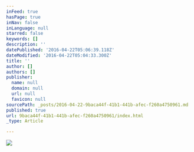 ```yaml
---
inFeed: true
hasPage: true
inNav: false
inLanguage: null
starred: false
keywords: []
description: ''
datePublished: '2016-04-22T05:06:39.118Z'
dateModified: '2016-04-22T05:04:33.300Z'
title: ''
author: []
authors: []
publisher:
  name: null
  domain: null
  url: null
  favicon: null
sourcePath: _posts/2016-04-22-9baca44f-41b1-441b-afec-f260a4750961.md
published: true
url: 9baca44f-41b1-441b-afec-f260a4750961/index.html
_type: Article

---
```

![](https://the-grid-user-content.s3-us-west-2.amazonaws.com/9548397f-2e4e-40cd-ba4d-8c24bbaf31e1.jpg)